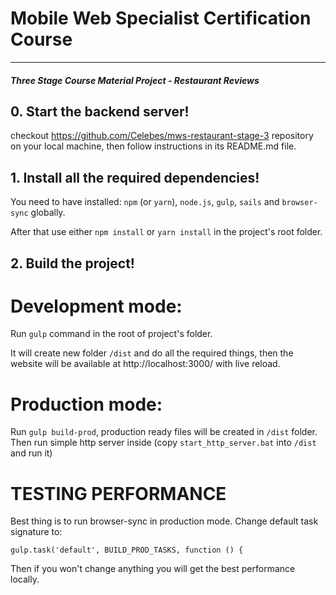 # Mobile Web Specialist Certification Course
---
#### _Three Stage Course Material Project - Restaurant Reviews_

## 0. Start the backend server!

checkout https://github.com/Celebes/mws-restaurant-stage-3 repository on your local machine, then follow instructions in its README.md file.

## 1. Install all the required dependencies!

You need to have installed: `npm` (or `yarn`), `node.js`, `gulp`, `sails` and `browser-sync` globally.

After that use either `npm install` or `yarn install` in the project's root folder.

## 2. Build the project!

# Development mode:

Run `gulp` command in the root of project's folder.

It will create new folder `/dist` and do all the required things, then the website will be available at http://localhost:3000/ with live reload.

# Production mode:

Run `gulp build-prod`, production ready files will be created in `/dist` folder.
Then run simple http server inside (copy `start_http_server.bat` into `/dist` and run it)

# TESTING PERFORMANCE

Best thing is to run browser-sync in production mode. Change default task signature to:

`gulp.task('default', BUILD_PROD_TASKS, function () {`

Then if you won't change anything you will get the best performance locally.